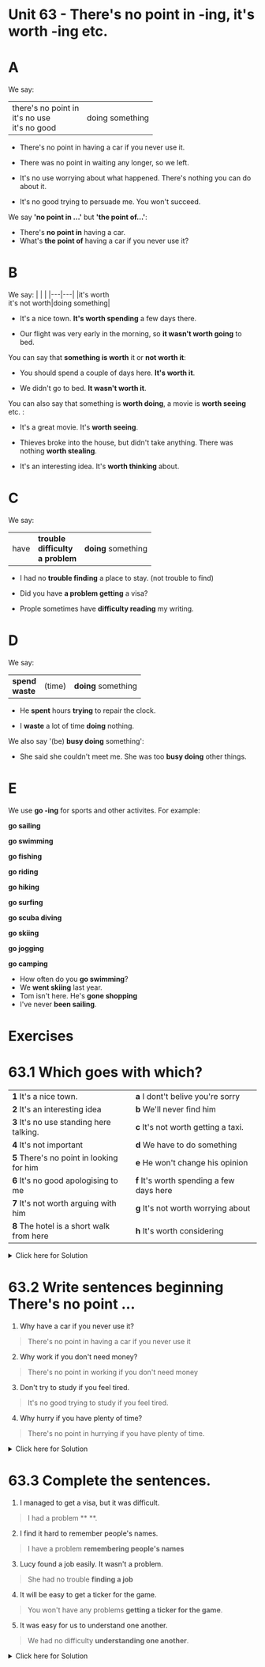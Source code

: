 # Unit 63 - There's no point in -ing, it's worth -ing etc.

# A
We say:

| | |
|------|------|
| there's no point in<br>it's no use<br>it's no good | doing something |

- There's no point in having a car if you never use it.

- There was no point in waiting any longer, so we left.
- It's no use worrying about what happened. There's nothing you can do about it.
- It's no good trying to persuade me. You won't succeed.

We say **'no point in ...'** but **'the point of...'**:
- There's **no point in** having a car.
- What's **the point of** having a car if you never use it?

# B

We say: 
| | |
|---|---|
|it's worth <br> it's not worth|doing something|

- It's a nice town. **It's worth spending** a few days there.

- Our flight was very early in the morning, so **it wasn't worth going** to bed. 

You can say that **something is worth** it  or **not worth it**:

- You should spend a couple of days here. **It's worth it**.

- We didn't go to bed. **It wasn't worth it**.

You can also say that something is **worth doing**, a movie is **worth seeing** etc. :

- It's a great movie. It's **worth seeing**.

- Thieves broke into the house, but didn't take anything. There was nothing **worth stealing**.

- It's an interesting idea. It's **worth thinking** about.

# C

We say:

| | | |
|---|---|---|
|have| **trouble** <br> **difficulty** <br> **a problem**| **doing** something|

- I had no **trouble finding** a place to stay. (not trouble to find)

- Did you have **a problem getting** a visa?

- Prople sometimes have **difficulty reading** my writing.

# D

We say:

| | | |
|---|---|---|
|**spend** <br> **waste**|(time)|**doing** something|

- He **spent** hours **trying** to repair the clock.

- I **waste** a lot of time **doing** nothing.

We also say '(be) **busy doing** something':
- She said she couldn't meet me. She was too **busy doing** other things.

# E

We use **go -ing** for sports and other activites. For example:

**go sailing**

**go swimming**

**go fishing** 

**go riding**

**go hiking**

**go surfing**

**go scuba diving**

**go skiing**

**go jogging**

**go camping**

- How often do you **go swimming**?
- We **went skiing** last year.
- Tom isn't here. He's **gone shopping**
- I've never **been sailing**.

# Exercises

# 63.1 Which goes with which?

| | |
|---|---|
|**1** It's a nice town. | **a** I dont't belive you're sorry|
|**2** It's an interesting idea| **b** We'll never find him|
|**3** It's no use standing here talking. | **c** It's not worth getting a taxi. |
|**4** It's not important | **d** We have to do something | 
|**5** There's no point in looking for him | **e** He won't change his opinion|
|**6** It's no good apologising to me| **f** It's worth spending a few days here|
|**7** It's not worth arguing with him| **g** It's not worth worrying about|
|**8** The hotel is a short walk from here| **h** It's worth considering|

<details>
<summary> Click here for Solution</summary>

1. It's a nice town. `f` It's worth spending a few days here.

2. It's an interesting idea. `h` It's worth considering.

3. It's no use standing here talking. `d` We have to do something.

4. It's not important. `g` It's not worth worrying about.

5. There's no point in looking for him. `b` We'll never find him.

6. It's no good apologising to me. `a` I don't belive you're sorry

7. It's not worth arguing with him. `e` He won't change his opinion.

8. The hotel is a short walk from here. `c` It's not worth getting a taxi.
</details>

# 63.2 Write sentences beginning There's no point ...
1. Why have a car if you never use it?
> There's no point in having a car if you never use it

2. Why work if you don't need money?
> There's no point in working if you don't need money 

3. Don't try to study if you feel tired.
> It's no good trying to study if you feel tired.

4. Why hurry if you have plenty of time?
> There's no point in hurrying if you have plenty of time.

<details>
<summary> Click here for Solution</summary>

2. There's no point in working if you don't need money.
3. There's no point in trying to study if you feel tired.
4. There's no point in hurrying if you have plenty of time.
</details>

# 63.3 Complete the sentences.

1. I managed to get a visa, but it was difficult.
> I had a problem ** **.

2. I find it hard to remember people's names.
> I have a problem **remembering people's names**

3. Lucy found a job easily. It wasn't a problem.
> She had no trouble **finding a job**

4. It will be easy to get a ticker for the game.
> You won't have any problems **getting a ticker for the game**.

5. It was easy for us to understand one another.
> We had no difficulty **understanding one another**.

<details>
<summary> Click here for Solution</summary>

1. I had a problem getting a visa.

2. I have a problem remembering people's names.

3. She had no trouble finding a job.

4. You won't have any problems getting a ticker for the game.

5. We had no difficulty understanding one another.

</detaisl>

# 63.4 Complete the sentences. Use only one word each time.

1. I waste a lot of time `doing` nothing.

2. How much time do you spend `---` to and from work every day?

3. Karen is going on holiday tomorrow, so shes's busy `---` her things ready.

4. I waste too much time `---` TV.

5. There was a beautiful view from the hill. It was worth `---` to the top.

6. We need to stay calm. There's no point in `---` angry.

7. Amy is learning to play the guitar. She spends a lot of time `---`.

8. Gary is enjoying his new job. He's busy `---` on a new project.

9. I decided it wasn't worth `---` for the job. I had no chance of getting it.

10. It's no good `---` to escape. You won't be able to get out of here.

# 63.5 Complete these sentences. Choose from the following and put the verb in the correct form.

|go riding | go sailing| go shopping| go skiing | go swimming|
|---|---|---|---|---|
1. Ben lives by the sea and he's got a boat, so he often `goes sailing`.
2. It was a very hot day, so we `---` in the lake.
3. There's plenty of snow in the mountains, so we'll be able to `---`.
4. Helen has two horses. She `---` regularly.
5. Dan isn't here. He `---` . There were a few things he needed to buy.


